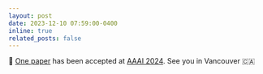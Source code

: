 ```yaml
---
layout: post
date: 2023-12-10 07:59:00-0400
inline: true
related_posts: false
---
```


:gift_heart: [One paper](https://arxiv.org/abs/2303.05699) has been accepted at [AAAI 2024](https://aaai.org/aaai-conference/). See you in Vancouver :canada: